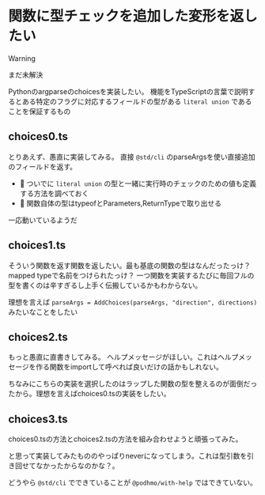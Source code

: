 # 関数に型チェックを追加した変形を返したい

>[!WARNING]
>まだ未解決

Pythonのargparseのchoicesを実装したい。
機能をTypeScriptの言葉で説明するとある特定のフラグに対応するフィールドの型がある `literal union` であることを保証するもの

## choices0.ts

とりあえず、愚直に実装してみる。
直接 `@std/cli` のparseArgsを使い直接追加のフィールドを返す。

- 📝 ついでに `literal union` の型と一緒に実行時のチェックのための値も定義する方法を調べておく
- 📝 関数自体の型はtypeofとParameters,ReturnTypeで取り出せる

一応動いているようだ

## choices1.ts

そういう関数を返す関数を返したい。最も基底の関数の型はなんだったっけ？ mapped typeで名前をつけられたっけ？
一つ関数を実装するたびに毎回フルの型を書くのは辛すぎるし上手く伝搬しているかもわからない。

理想を言えば `parseArgs = AddChoices(parseArgs, "direction", directions)` みたいなことをしたい

## choices2.ts

もっと愚直に直書きしてみる。
ヘルプメッセージがほしい。これはヘルプメッセージを作る関数をimportして呼べれば良いだけの話かもしれない。

ちなみにこちらの実装を選択したのはラップした関数の型を整えるのが面倒だったから。理想を言えばchoices0.tsの実装をしたい。

## choices3.ts

choices0.tsの方法とchoices2.tsの方法を組み合わせようと頑張ってみた。

と思って実装してみたもののやっぱりneverになってしまう。これは型引数を引き回せてなかったからなのかな？。

どうやら `@std/cli` でできていることが `@podhmo/with-help` ではできていない。